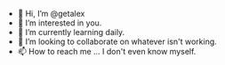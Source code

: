 - 👋 Hi, I’m @getalex
- 👀 I’m interested in you.
- 🌱 I’m currently learning daily.
- 💞️ I’m looking to collaborate on whatever isn't working.
- 📫 How to reach me ... I don't even know myself.

<!---
getalex/getalex is a ✨ special ✨ repository because its `README.md` (this file) appears on your GitHub profile.
You can click the Preview link to take a look at your changes.
--->
